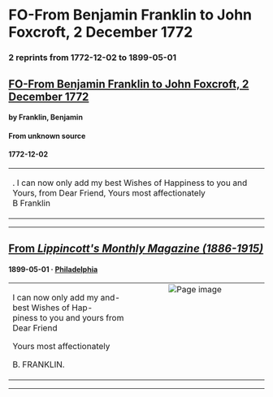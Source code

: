 
# FO-From Benjamin Franklin to John Foxcroft, 2 December 1772

### 2 reprints from 1772-12-02 to 1899-05-01

## [FO-From Benjamin Franklin to John Foxcroft, 2 December 1772](https://founders.archives.gov/documents/Franklin/01-19-02-0269)

#### by Franklin, Benjamin

#### From unknown source

#### 1772-12-02

<table style="width: 100%;"><tr><td style="width: 50%">

. I can now only add my best Wishes of Happiness to you and Yours, from Dear Friend, Yours most affectionately  
B Franklin
</td></tr></table>

---

## [From _Lippincott's Monthly Magazine (1886-1915)_](https://archive.org/details/sim_mcbrides-magazine_1899-05_63/page/n141/mode/1up?view=theater)

#### 1899-05-01 &middot; [Philadelphia](http://dbpedia.org/resource/Philadelphia)

<table style="width: 100%;"><tr><td style="width: 50%">

  
  
I can now only add my and- best Wishes of Hap-  
piness to you and yours from Dear Friend  
  
Yours most affectionately  
  
B. FRANKLIN.
</td><td style="width: 50%; max-height: 75%; margin: auto; display: block;">
<img alt="Page image" src="https://iiif.archive.org/iiif/sim_mcbrides-magazine_1899-05_63&#0036;141/pct:14.700544,77.553311,69.373866,4.377104/600,/0/default.jpg"/>
</td>
</tr></table>

---

